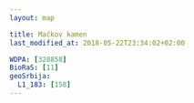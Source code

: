 ```yaml
---
layout: map

title: Mačkov kamen
last_modified_at: 2018-05-22T23:34:02+02:00

WDPA: [328858]
BioRaS: [11]
geoSrbija:
  L1_183: [158]
---
```

